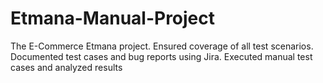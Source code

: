 # Etmana-Manual-Project
 The E-Commerce Etmana project. Ensured coverage of all test scenarios. Documented test cases and bug reports using Jira. Executed manual test cases and analyzed results
